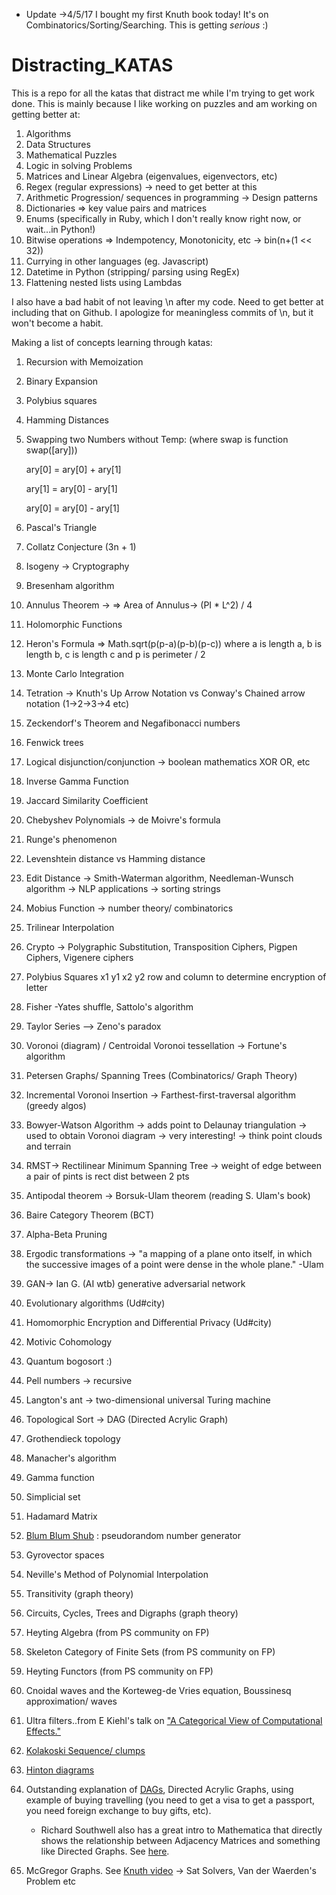 * Update ->4/5/17  I bought my first Knuth book today! It's on Combinatorics/Sorting/Searching. This is getting *serious* :)

# Distracting_KATAS
This is a repo for all the katas that distract me while I'm trying to get work done. 
This is mainly because I like working on puzzles and am working on getting better at:
  1. Algorithms
  2. Data Structures
  3. Mathematical Puzzles
  4. Logic in solving Problems
  5. Matrices and Linear Algebra (eigenvalues, eigenvectors, etc)
  6. Regex (regular expressions) -> need to get better at this
  7. Arithmetic Progression/ sequences in programming -> Design patterns
  8. Dictionaries => key value pairs and matrices
  9. Enums (specifically in Ruby, which I don't really know right now, or wait...in Python!)
  10. Bitwise operations => Indempotency, Monotonicity, etc -> bin(n+(1 << 32))
  11. Currying in other languages (eg. Javascript)
  12. Datetime in Python (stripping/ parsing using RegEx)
  13. Flattening nested lists using Lambdas

I also have a bad habit of not leaving \n after my code. Need to get better at including that on Github.
I apologize for meaningless commits of \n, but it won't become a habit.

Making a list of concepts learning through katas:
 1. Recursion  with Memoization
 2. Binary Expansion
 3. Polybius squares
 4. Hamming Distances
 5. Swapping two Numbers without Temp: (where swap is function swap([ary]))
 
      ary[0] = ary[0] + ary[1]
      
      ary[1] = ary[0] - ary[1]
      
      ary[0] = ary[0] - ary[1]
      
 6. Pascal's Triangle
 7. Collatz Conjecture (3n + 1)
 8. Isogeny -> Cryptography
 9. Bresenham algorithm
 10. Annulus Theorem -> => Area of Annulus-> (PI * L^2) / 4
 11. Holomorphic Functions
 12. Heron's Formula => Math.sqrt(p(p-a)(p-b)(p-c)) where a is length a, b is length b, c is length c and p is perimeter / 2
 13. Monte Carlo Integration
 14. Tetration -> Knuth's Up Arrow Notation vs Conway's Chained arrow notation (1->2->3->4 etc)
 15. Zeckendorf's Theorem and Negafibonacci numbers
 16. Fenwick trees
 17. Logical disjunction/conjunction -> boolean mathematics XOR OR, etc
 18. Inverse Gamma Function
 19. Jaccard Similarity Coefficient
 20. Chebyshev Polynomials -> de Moivre's formula
 21. Runge's phenomenon
 22. Levenshtein distance vs Hamming distance
 23. Edit Distance -> Smith-Waterman algorithm, Needleman-Wunsch algorithm -> NLP applications -> sorting strings
 24. Mobius Function -> number theory/ combinatorics
 25. Trilinear Interpolation
 26. Crypto -> Polygraphic Substitution, Transposition Ciphers, Pigpen Ciphers, Vigenere ciphers
 27. Polybius Squares x1 y1 x2 y2 row and column to determine encryption of letter
 28. Fisher -Yates shuffle, Sattolo's algorithm
 29. Taylor Series --> Zeno's paradox
 30. Voronoi (diagram) / Centroidal Voronoi tessellation -> Fortune's algorithm
 31. Petersen Graphs/ Spanning Trees (Combinatorics/ Graph Theory)
 32. Incremental Voronoi Insertion -> Farthest-first-traversal algorithm (greedy algos)
 33. Bowyer-Watson Algorithm -> adds point to Delaunay triangulation -> used to obtain Voronoi diagram -> very interesting! -> think     point clouds and terrain
 34. RMST-> Rectilinear Minimum Spanning Tree -> weight of edge between a pair of pints is rect dist between 2 pts
 35. Antipodal theorem -> Borsuk-Ulam theorem (reading S. Ulam's book)
 36. Baire Category Theorem (BCT)
 37. Alpha-Beta Pruning
 38. Ergodic transformations -> "a mapping of a plane onto itself, in which the successive images of a point were dense in the whole   plane." -Ulam
 39. GAN-> Ian G. (AI wtb) generative adversarial network
 40. Evolutionary algorithms (Ud#city)
 41. Homomorphic Encryption and Differential Privacy (Ud#city)
 42. Motivic Cohomology 
 43. Quantum bogosort :)
 44. Pell numbers -> recursive
 45. Langton's ant -> two-dimensional universal Turing machine
 46. Topological Sort -> DAG (Directed Acrylic Graph)
 47. Grothendieck topology
 48. Manacher's algorithm
 49. Gamma function
 50. Simplicial set
 51. Hadamard Matrix
 52. [Blum Blum Shub](https://en.wikipedia.org/wiki/Blum_Blum_Shub) : pseudorandom number generator
 53. Gyrovector spaces
 54. Neville's Method of Polynomial Interpolation
 55. Transitivity (graph theory)
 56. Circuits, Cycles, Trees and Digraphs (graph theory)
 57. Heyting Algebra (from PS community on FP)
 58. Skeleton Category of Finite Sets (from PS community on FP)
 59. Heyting Functors (from PS community on FP)
 60. Cnoidal waves and the Korteweg-de Vries equation, Boussinesq approximation/ waves
 61. Ultra filters..from E Kiehl's talk on ["A Categorical View of Computational Effects."](https://www.youtube.com/watch?v=6t6bsWVOIzs)
 62. [Kolakoski Sequence/ clumps](http://mathworld.wolfram.com/KolakoskiSequence.html)
 63. [Hinton diagrams](http://scipy.github.io/old-wiki/pages/Cookbook/Matplotlib/HintonDiagrams)
 64. Outstanding explanation of [DAGs](https://www.youtube.com/watch?v=LOr_abIZL04), Directed Acrylic Graphs, using
     example of buying travelling (you need to get a visa to get a passport, you need foreign exchange to buy gifts, etc).
     - Richard Southwell also has a great intro to Mathematica that directly shows the relationship between Adjacency Matrices 
       and something like Directed Graphs. See [here](https://www.youtube.com/watch?v=Zp1EV7ytSnA).
 65. McGregor Graphs. See [Knuth video](https://www.youtube.com/watch?v=g4lhrVPDUG0) -> Sat Solvers, Van der Waerden's Problem etc 
     
